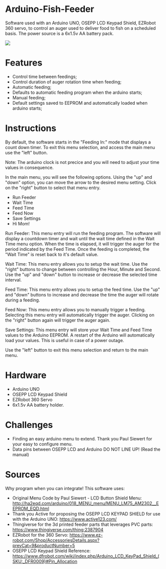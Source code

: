 # Arduino-Fish-Feeder
Software used with an Arduino UNO, OSEPP LCD Keypad Shield, EZRobot 360 servo, to control an auger used to deliver food to fish on a scheduled basis.  The power source is a 6x1.5v AA battery pack.

<img src="/GermainBrunet/Arduino-Fish-Feeder/blob/master/img/Fish%20Feeder%20Setup.jpg?raw=true"/>

# Features
- Control time between feedings;
- Control duration of auger rotation time when feeding;
- Automatic feeding;
- Defaults to automatic feeding program when the arduino starts;
- Manual feeding;
- Default settings saved to EEPROM and automatically loaded when arduino starts;

# Instructions
By default, the software starts in the "Feeding In:" mode that displays a count down timer.  To exit this menu selection, and access the main menu use the "left" button.

Note:  The arduino clock is not precice and you will need to adjust your time values in consequence.

In the main menu, you will see the following options.  Using the "up" and "down" option, you can move the arrow to the desired menu setting.  Click on the "right" button to select that menu entry. 
- Run Feeder
- Wait Time
- Feed Time
- Feed Now
- Save Settings
- Hi Mom!

Run Feeder: This menu entry will run the feeding program.  The software will display a countdown timer and wait until the wait time defined in the Wait Time menu option.  When the time is elapsed, it will trigger the auger for the period indicated by the Feed Time.  Once the feeding is completed, the "Wait Time" is reset back to it's default value. 

Wait Time: This menu entry allows you to setup the wait time.  Use the "right" buttons to change between controlling the Hour, Minute and Second.  Use the "up" and "down" button to increase or decrease the selected time interval.  

Feed Time: This menu entry allows you to setup the feed time.  Use the "up" and "down" buttons to increase and decrease the time the auger will rotate during a feeding.  

Feed Now: This menu entry allows you to manually trigger a feeding. Selecting this menu entry will automatically trigger the auger.  Clicking on the "right" button again will trigger the auger again. 

Save Settings:  This menu entry will store your Wait Time and Feed Time values to the Arduino EEPROM.  A restart of the Arduino will automatically load your values.  This is useful in case of a power outage. 

Use the "left" button to exit this menu selection and return to the main menu.

# Hardware
- Arduino UNO
- OSEPP LCD Keypad Shield
- EZRobot 360 Servo
- 6x1.5v AA battery holder.

# Challenges
- Finding an easy arduino menu to extend.  Thank you Paul Siewert for your easy to configure menu.
- Data pins between OSEPP LCD and Arduino DO NOT LINE UP!  (Read the manual)

# Sources
Why program when you can integrate!  This software uses:
- Original Menu Code by Paul Siewert - LCD Button Shield Menu: http://ha2eqd.com/arduino/018_MENU_menu/MENU_LM75_AM2302__EEPROM_EQD.html
- Thank you Active for proposing the OSEPP LCD KEYPAD SHIELD for use with the Arduino UNO: https://www.active123.com/
- Thingiverse for the 3d printed feeder parts that leverages PVC parts: https://www.thingiverse.com/thing:2387904
- EZRobot for the 360 Servo: https://www.ez-robot.com/Shop/AccessoriesDetails.aspx?prevCat=9&productNumber=5
- OSEPP LCD Keypad Shield Reference: https://www.dfrobot.com/wiki/index.php/Arduino_LCD_KeyPad_Shield_(SKU:_DFR0009)#Pin_Allocation



